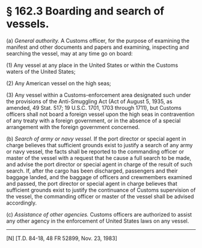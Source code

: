 # § 162.3   Boarding and search of vessels.

(a) *General authority.* A Customs officer, for the purpose of examining the manifest and other documents and papers and examining, inspecting and searching the vessel, may at any time go on board:


(1) Any vessel at any place in the United States or within the Customs waters of the United States;


(2) Any American vessel on the high seas;


(3) Any vessel within a Customs-enforcement area designated such under the provisions of the Anti-Smuggling Act (Act of August 5, 1935, as amended, 49 Stat. 517; 19 U.S.C. 1701, 1703 through 1711), but Customs officers shall not board a foreign vessel upon the high seas in contravention of any treaty with a foreign government, or in the absence of a special arrangement with the foreign government concerned.


(b) *Search of army or navy vessel.* If the port director or special agent in charge believes that sufficient grounds exist to justify a search of any army or navy vessel, the facts shall be reported to the commanding officer or master of the vessel with a request that he cause a full search to be made, and advise the port director or special agent in charge of the result of such search. If, after the cargo has been discharged, passengers and their baggage landed, and the baggage of officers and crewmembers examined and passed, the port director or special agent in charge believes that sufficient grounds exist to justify the continuance of Customs supervision of the vessel, the commanding officer or master of the vessel shall be advised accordingly.


(c) *Assistance of other agencies.* Customs officers are authorized to assist any other agency in the enforcement of United States laws on any vessel.



---

[N] [T.D. 84-18, 48 FR 52899, Nov. 23, 1983]




